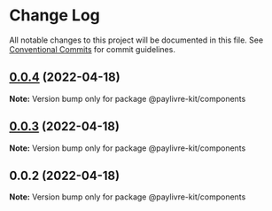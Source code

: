 # Change Log

All notable changes to this project will be documented in this file.
See [Conventional Commits](https://conventionalcommits.org) for commit guidelines.

## [0.0.4](https://github.com/ThiagoBrolly/template-library-monorepo/compare/@paylivre-kit/components@0.0.3...@paylivre-kit/components@0.0.4) (2022-04-18)

**Note:** Version bump only for package @paylivre-kit/components





## [0.0.3](https://github.com/ThiagoBrolly/template-library-monorepo/compare/@paylivre-kit/components@0.0.2...@paylivre-kit/components@0.0.3) (2022-04-18)

**Note:** Version bump only for package @paylivre-kit/components





## 0.0.2 (2022-04-18)

**Note:** Version bump only for package @paylivre-kit/components
